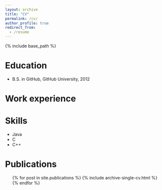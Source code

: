 ```yaml
---
layout: archive
title: "CV"
permalink: /cv/
author_profile: true
redirect_from:
  - /resume
---
```


{% include base_path %}

Education
======
* B.S. in GitHub, GitHub University, 2012

Work experience
======

Skills
======
* Java
* C
* C++


Publications
======
  <ul>{% for post in site.publications %}
    {% include archive-single-cv.html %}
  {% endfor %}</ul>
  

